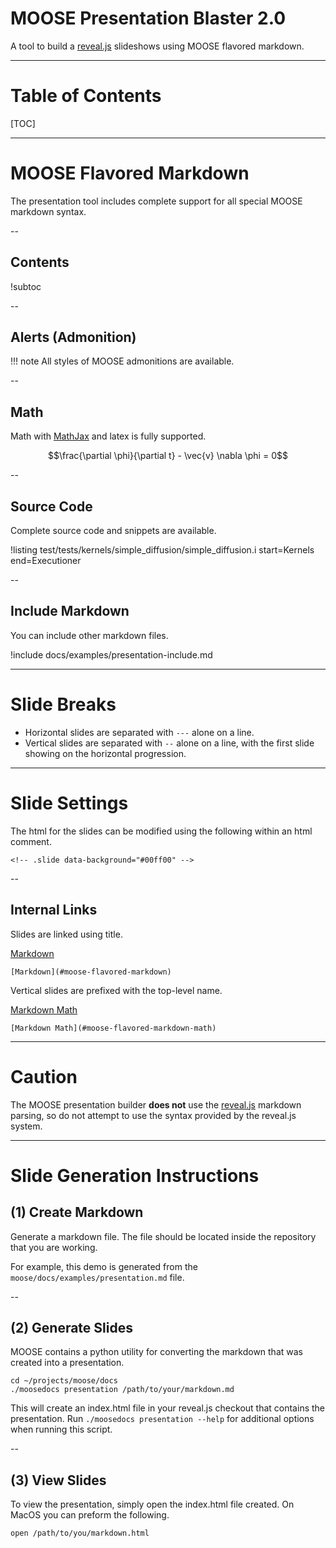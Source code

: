 # MOOSE Presentation Blaster 2.0

A tool to build a [reveal.js](http://lab.hakim.se/reveal-js/#/) slideshows using MOOSE flavored markdown.

---
# Table of Contents

[TOC]

---
# MOOSE Flavored Markdown

The presentation tool includes complete support for all special MOOSE markdown syntax.

--

## Contents

!subtoc

--
## Alerts (Admonition)

!!! note
    All styles of MOOSE admonitions are available.

--
## Math
Math with [MathJax](https://www.mathjax.org/) and latex is fully supported.

$$\frac{\partial \phi}{\partial t} - \vec{v} \nabla \phi = 0$$

--

## Source Code
Complete source code and snippets are available.

!listing test/tests/kernels/simple_diffusion/simple_diffusion.i start=Kernels end=Executioner

--
## Include Markdown
You can include other markdown files.

!include docs/examples/presentation-include.md

---

# Slide Breaks

* Horizontal slides are separated with `---` alone on a line.
* Vertical slides are separated with `--` alone on a line, with the first slide showing on the horizontal progression.

---

# Slide Settings
<!-- .slide data-background="#00ff00" -->

The html for the slides can be modified using the following within an html comment.


`<!-- .slide data-background="#00ff00" -->`

--

## Internal Links
Slides are linked using title.

[Markdown](#moose-flavored-markdown)

    [Markdown](#moose-flavored-markdown)

Vertical slides are prefixed with the top-level name.

[Markdown Math](#moose-flavored-markdown-math)

    [Markdown Math](#moose-flavored-markdown-math)

---
<!-- .slide data-background="#ff6700" -->

# Caution
The MOOSE presentation builder **does not** use the [reveal.js](http://lab.hakim.se/reveal-js/#/) markdown parsing,
so do not attempt to use the syntax provided by the reveal.js system.

---
# Slide Generation Instructions

## (1) Create Markdown

Generate a markdown file. The file should be located inside the
repository that you are working.

For example, this demo is generated from the `moose/docs/examples/presentation.md` file.

--

## (2) Generate Slides
MOOSE contains a python utility for converting the markdown that was created into
a presentation.

```
cd ~/projects/moose/docs
./moosedocs presentation /path/to/your/markdown.md
```

This will create an index.html file in your reveal.js checkout that contains the presentation. Run `./moosedocs
presentation --help` for additional options when running this
script.

--

## (3) View Slides
To view the presentation, simply open the index.html file created. On MacOS you can preform the following.

```
open /path/to/you/markdown.html
```
